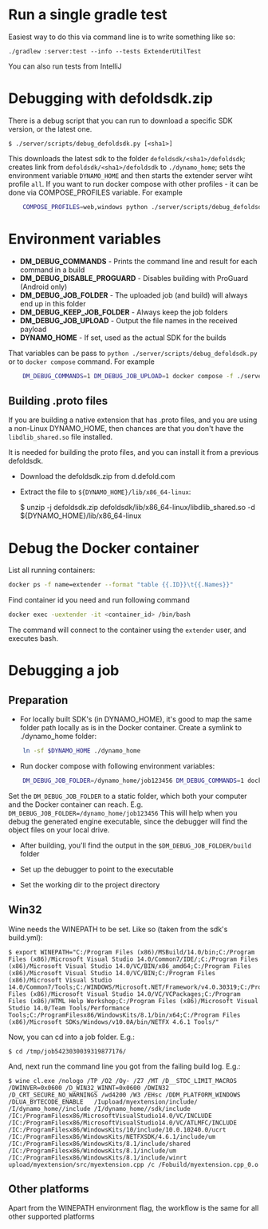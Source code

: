 # Run a single gradle test

Easiest way to do this via command line is to write something like so:

    ./gradlew :server:test --info --tests ExtenderUtilTest

You can also run tests from IntelliJ

# Debugging with defoldsdk.zip

There is a debug script that you can run to download a specific SDK version, or the latest one.

    $ ./server/scripts/debug_defoldsdk.py [<sha1>]

This downloads the latest sdk to the folder `defoldsdk/<sha1>/defoldsdk`; creates link from `defoldsdk/<sha1>/defoldsdk` to `./dynamo_home`; sets the environment variable `DYNAMO_HOME` and then starts the extender server wiht profile `all`. If you want to run docker compose with other profiles - it can be done via COMPOSE_PROFILES variable. For example

```sh
    COMPOSE_PROFILES=web,windows python ./server/scripts/debug_defoldsdk.py
```

# Environment variables

* **DM_DEBUG_COMMANDS** - Prints the command line and result  for each command in a build
* **DM_DEBUG_DISABLE_PROGUARD** - Disables building with ProGuard (Android only)
* **DM_DEBUG_JOB_FOLDER** - The uploaded job (and build) will always end up in this folder
* **DM_DEBUG_KEEP_JOB_FOLDER** - Always keep the job folders
* **DM_DEBUG_JOB_UPLOAD** - Output the file names in the received payload
* **DYNAMO_HOME** - If set, used as the actual SDK for the builds

That variables can be pass to `python ./server/scripts/debug_defoldsdk.py` or to `docker compose` command. For example

```sh
    DM_DEBUG_COMMANDS=1 DM_DEBUG_JOB_UPLOAD=1 docker compose -f ./server/docker/docker-compose.yml --profile linux up
```

## Building .proto files

If you are building a native extension that has .proto files, and you are using a non-Linux DYNAMO_HOME, then chances are that you don't have the `libdlib_shared.so` file installed.

It is needed for building the proto files, and you can install it from a previous defoldsdk.

* Download the defoldsdk.zip from d.defold.com
* Extract the file to `${DYNAMO_HOME}/lib/x86_64-linux`:

    $ unzip -j defoldsdk.zip defoldsdk/lib/x86_64-linux/libdlib_shared.so -d ${DYNAMO_HOME}/lib/x86_64-linux

# Debug the Docker container

List all running containers:
```sh
docker ps -f name=extender --format "table {{.ID}}\t{{.Names}}"
```

Find container id you need and run following command
```sh
docker exec -uextender -it <container_id> /bin/bash
```

The command will connect to the container using the `extender` user, and executes bash.

# Debugging a job

## Preparation

* For locally built SDK's (in DYNAMO_HOME), it's good to map the same folder path locally as is in the Docker container. Create a symlink to ./dynamo_home folder:
```sh
    ln -sf $DYNAMO_HOME ./dynamo_home
```
* Run docker compose with following environment variables:
```sh
    DM_DEBUG_JOB_FOLDER=/dynamo_home/job123456 DM_DEBUG_COMMANDS=1 docker compose -f ./server/docker/docker-compose.yml --profile linux up
```
Set the `DM_DEBUG_JOB_FOLDER` to a static folder, which both your computer and the Docker container can reach.
    E.g. `DM_DEBUG_JOB_FOLDER=/dynamo_home/job123456`
    This will help when you debug the generated engine executable, since the debugger will find the object files on your local drive.

* After building, you'll find the output in the `$DM_DEBUG_JOB_FOLDER/build` folder

* Set up the debugger to point to the executable

* Set the working dir to the project directory

## Win32

Wine needs the WINEPATH to be set. Like so (taken from the sdk's build.yml):

    $ export WINEPATH="C:/Program Files (x86)/MSBuild/14.0/bin;C:/Program Files (x86)/Microsoft Visual Studio 14.0/Common7/IDE/;C:/Program Files (x86)/Microsoft Visual Studio 14.0/VC/BIN/x86_amd64;C:/Program Files (x86)/Microsoft Visual Studio 14.0/VC/BIN;C:/Program Files (x86)/Microsoft Visual Studio 14.0/Common7/Tools;C:/WINDOWS/Microsoft.NET/Framework/v4.0.30319;C:/Program Files (x86)/Microsoft Visual Studio 14.0/VC/VCPackages;C:/Program Files (x86)/HTML Help Workshop;C:/Program Files (x86)/Microsoft Visual Studio 14.0/Team Tools/Performance Tools;C:/ProgramFilesx86/WindowsKits/8.1/bin/x64;C:/Program Files (x86)/Microsoft SDKs/Windows/v10.0A/bin/NETFX 4.6.1 Tools/"

Now, you can cd into a job folder. E.g.:

    $ cd /tmp/job5423030039319877176/

And, next run the command line you got from the failing build log. E.g.:

    $ wine cl.exe /nologo /TP /O2 /Oy- /Z7 /MT /D__STDC_LIMIT_MACROS /DWINVER=0x0600 /D_WIN32_WINNT=0x0600 /DWIN32 /D_CRT_SECURE_NO_WARNINGS /wd4200 /W3 /EHsc /DDM_PLATFORM_WINDOWS /DLUA_BYTECODE_ENABLE   /Iupload/myextension/include/  /I/dynamo_home//include /I/dynamo_home//sdk/include /IC:/ProgramFilesx86/MicrosoftVisualStudio14.0/VC/INCLUDE /IC:/ProgramFilesx86/MicrosoftVisualStudio14.0/VC/ATLMFC/INCLUDE /IC:/ProgramFilesx86/WindowsKits/10/include/10.0.10240.0/ucrt /IC:/ProgramFilesx86/WindowsKits/NETFXSDK/4.6.1/include/um /IC:/ProgramFilesx86/WindowsKits/8.1/include/shared /IC:/ProgramFilesx86/WindowsKits/8.1/include/um /IC:/ProgramFilesx86/WindowsKits/8.1/include/winrt  upload/myextension/src/myextension.cpp /c /Fobuild/myextension.cpp_0.o

## Other platforms

Apart from the WINEPATH environment flag, the workflow is the same for all other supported platforms
